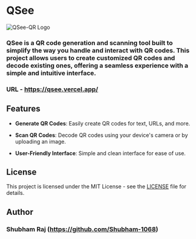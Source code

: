 # QSee

![QSee-QR Logo](https://qsee.vercel.app/assets/Logo-qr-B1W4tOJR.png)

### QSee is a QR code generation and scanning tool built to simplify the way you handle and interact with QR codes. This project allows users to create customized QR codes and decode existing ones, offering a seamless experience with a simple and intuitive interface.

### URL -  https://qsee.vercel.app/

## Features

- **Generate QR Codes**: Easily create QR codes for text, URLs, and more.

- **Scan QR Codes**: Decode QR codes using your device's camera or by uploading an image.

- **User-Friendly Interface**: Simple and clean interface for ease of use.


## License

This project is licensed under the MIT License - see the [LICENSE](LICENSE) file for details.

## Author 
### Shubham Raj (https://github.com/Shubham-1068)